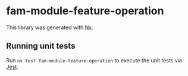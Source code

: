 # fam-module-feature-operation

This library was generated with [Nx](https://nx.dev).

## Running unit tests

Run `nx test fam-module-feature-operation` to execute the unit tests via [Jest](https://jestjs.io).
